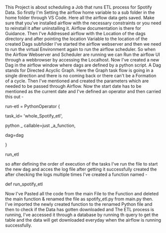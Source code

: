This Project is about scheduling a Job that runs ETL process for  Spotify Data. So firstly I'm Setting the airflow home variable to a sub folder in the home folder through VS Code. Here all the airflow data gets saved. Make sure that you've installed airflow with the necessary constraints or you need to reinstall it after uninstalling it. Airflow documentation is there for Guidance. Then I've Addressed airflow with the Location of the dags directory and after pointing the location Variable to the location of the created Dags subfolder I've started the airflow webserver and then we need to run the virtual Environment again to run the airflow scheduler. So when the Airflow Webserver and Scheduler are running we can Run the airflow UI through a webbrowser by accessing the Localhost. Now I've created a new Dag in the airflow window where dags are defined by a python script. A Dag stands for Directed Acyclic Graph. Here the Graph task flow is going in a single direction  and there is no coming back or there can't be a Formation of a cycle. Then I've mentioned and created the parameters which are needed to be passed through Airflow. Now the start date has to be mentioned as the current date and I've defined an operator and then carried this out -

run-etl = PythonOperator {

task_id= 'whole_Spotify_etl',

python _ callable=just _a_function,

dag=dag

}

run_etl 

so after defining the order of execution of the tasks I've run the file to start the new dag and acces the log file after getting it successfully created the after checking the logs multiple times I've created a function named -

def run_spotify_etl 

Now I've Pasted all the code from  the main File to the Function and deleted the main function & renamed the file as spotify_etl.py
from main.py then. I've imported the newly created function to the renamed  Python file and then to check if the Data has gotten downloaded and The ETL process is running, I've accessed it through a database by running th query to get the table and the data will get downloaded everyday when the airflow is running successfully.
